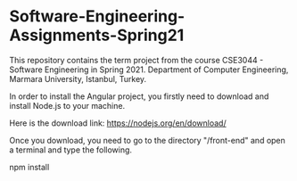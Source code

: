 # Software-Engineering-Assignments-Spring21

This repository contains the term project from the course CSE3044 - Software Engineering in Spring 2021. Department of Computer Engineering, Marmara University, Istanbul, Turkey.

In order to install the Angular project, you firstly need to download and install Node.js to your machine.

Here is the download link:
https://nodejs.org/en/download/

Once you download, you need to go to the directory "/front-end" and open a terminal and type the following.

npm install
